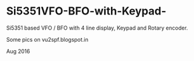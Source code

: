 # Si5351VFO-BFO-with-Keypad-
Si5351 based VFO / BFO with 4 line display, Keypad and Rotary encoder.

Some pics on vu2spf.blogspot.in

Aug 2016
